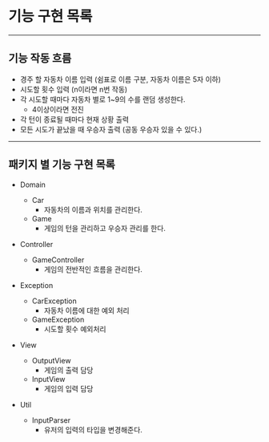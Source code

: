 # 기능 구현 목록

---

## 기능 작동 흐름

- 경주 할 자동차 이름 입력 (쉼표로 이름 구분, 자동차 이름은 5자 이하)
- 시도할 횟수 입력 (n이라면 n번 작동)
- 각 시도할 때마다 자동차 별로 1~9의 수를 랜덤 생성한다.
  - 4이상이라면 전진
- 각 턴이 종료될 때마다 현재 상황 출력
- 모든 시도가 끝났을 때 우승자 출력 (공동 우승자 있을 수 있다.)

---

## 패키지 별 기능 구현 목록

- Domain
  - Car
    - 자동차의 이름과 위치를 관리한다.
  - Game
    - 게임의 턴을 관리하고 우승자 관리를 한다.

- Controller
  - GameController
    - 게임의 전반적인 흐름을 관리한다.

- Exception
  - CarException
    - 자동차 이름에 대한 예외 처리
  - GameException
    - 시도할 횟수 예외처리

- View
  - OutputView
    - 게임의 출력 담당
  - InputView
    - 게임의 입력 담당

- Util
  - InputParser
    - 유저의 입력의 타입을 변경해준다.
